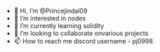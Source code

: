 - 👋 Hi, I’m @Princejindal09
- 👀 I’m interested in nodes
- 🌱 I’m currently learning solidity
- 💞️ I’m looking to collaborate onvarious projects
- 📫 How to reach me discord username -   pj0998

<!---
Princejindal09/Princejindal09 is a ✨ special ✨ repository because its `README.md` (this file) appears on your GitHub profile.
You can click the Preview link to take a look at your changes.
--->
